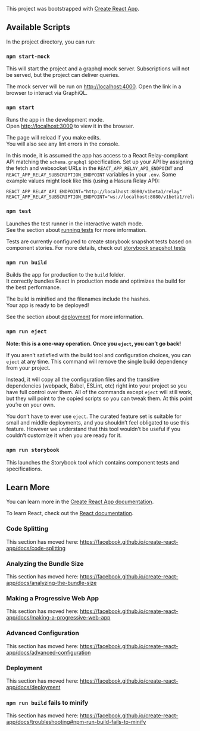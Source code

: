This project was bootstrapped with [Create React App](https://github.com/facebook/create-react-app).

## Available Scripts

In the project directory, you can run:

### `npm start-mock`

This will start the project and a graphql mock server. Subscriptions will not be served, but the project can deliver queries.

The mock server will be run on [http://localhost:4000](http://localhost:4000). Open the link in a browser to interact via GraphiQL.

### `npm start`

Runs the app in the development mode.<br />
Open [http://localhost:3000](http://localhost:3000) to view it in the browser.

The page will reload if you make edits.<br />
You will also see any lint errors in the console.

In this mode, it is assumed the app has access to a React Relay-compliant API matching the `schema.graphql` specification. Set up your API by assigning the fetch and websocket URLs in the `REACT_APP_RELAY_API_ENDPOINT` and `REACT_APP_RELAY_SUBSCRIPTION_ENDPOINT` variables in your `.env`. Some example values might look like this (using a Hasura Relay API):

```
REACT_APP_RELAY_API_ENDPOINT="http://localhost:8080/v1beta1/relay"
REACT_APP_RELAY_SUBSCRIPTION_ENDPOINT="ws://localhost:8080/v1beta1/relay"
```

### `npm test`

Launches the test runner in the interactive watch mode.<br />
See the section about [running tests](https://facebook.github.io/create-react-app/docs/running-tests) for more information.

Tests are currently configured to create storybook snapshot tests based on component stories. For more details, check out [storybook snapshot tests](https://storybook.js.org/docs/react/workflows/snapshot-testing)

### `npm run build`

Builds the app for production to the `build` folder.<br />
It correctly bundles React in production mode and optimizes the build for the best performance.

The build is minified and the filenames include the hashes.<br />
Your app is ready to be deployed!

See the section about [deployment](https://facebook.github.io/create-react-app/docs/deployment) for more information.

### `npm run eject`

**Note: this is a one-way operation. Once you `eject`, you can’t go back!**

If you aren’t satisfied with the build tool and configuration choices, you can `eject` at any time. This command will remove the single build dependency from your project.

Instead, it will copy all the configuration files and the transitive dependencies (webpack, Babel, ESLint, etc) right into your project so you have full control over them. All of the commands except `eject` will still work, but they will point to the copied scripts so you can tweak them. At this point you’re on your own.

You don’t have to ever use `eject`. The curated feature set is suitable for small and middle deployments, and you shouldn’t feel obligated to use this feature. However we understand that this tool wouldn’t be useful if you couldn’t customize it when you are ready for it.

### `npm run storybook`

This launches the Storybook tool which contains component tests and specifications.

## Learn More

You can learn more in the [Create React App documentation](https://facebook.github.io/create-react-app/docs/getting-started).

To learn React, check out the [React documentation](https://reactjs.org/).

### Code Splitting

This section has moved here: https://facebook.github.io/create-react-app/docs/code-splitting

### Analyzing the Bundle Size

This section has moved here: https://facebook.github.io/create-react-app/docs/analyzing-the-bundle-size

### Making a Progressive Web App

This section has moved here: https://facebook.github.io/create-react-app/docs/making-a-progressive-web-app

### Advanced Configuration

This section has moved here: https://facebook.github.io/create-react-app/docs/advanced-configuration

### Deployment

This section has moved here: https://facebook.github.io/create-react-app/docs/deployment

### `npm run build` fails to minify

This section has moved here: https://facebook.github.io/create-react-app/docs/troubleshooting#npm-run-build-fails-to-minify
